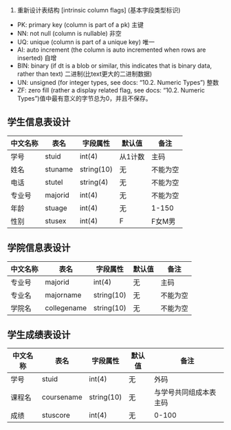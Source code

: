 1. 重新设计表结构
[intrinsic column flags] (基本字段类型标识)
- PK: primary key (column is part of a pk) 主键
- NN: not null (column is nullable) 非空
- UQ: unique (column is part of a unique key) 唯一
- AI: auto increment (the column is auto incremented when rows are inserted) 自增 
- BIN: binary (if dt is a blob or similar, this indicates that is binary data, rather than text) 二进制(比text更大的二进制数据)
- UN: unsigned (for integer types, see docs: “10.2. Numeric Types”) 整数
- ZF: zero fill (rather a display related flag, see docs: “10.2. Numeric Types”)值中最有意义的字节总为0，并且不保存。  
 

## 学生信息表设计
| 中文名称 | 表名 | 字段属性 | 默认值 | 备注 |
|---------|-----|---------|-------|------|
| 学号 | stuid | int(4) | 从1计数 | 主码 |
| 姓名 | stuname | string(10) | 无 | 不能为空 |
| 电话 | stutel | string(4) | 无 | 不能为空 |
| 专业号 | majorid | int(4) | 无 | 不能为空 |
| 年龄 | stuage | int(4) | 无 | 1-150 |
| 性别 | stusex | int(4) | F | F女M男 |


## 学院信息表设计
| 中文名称 | 表名 | 字段属性 | 默认值 | 备注 |
|---------|-----|---------|-------|------|
| 专业号 | majorid | int(4) | 无 | 主码 |
| 专业名 | majorname | string(10) | 无 | 不能为空 |
| 学院名 | collegename | string(10) | 无 | 不能为空 |


## 学生成绩表设计
| 中文名称 | 表名 | 字段属性 | 默认值 | 备注 |
|---------|-----|---------|-------|------|
| 学号 | stuid | int(4) | 无 | 外码 |
| 课程名 | coursename | string(10) | 无 | 与学号共同组成本表主码 |
| 成绩 | stuscore | int(4) | 无 | 0-100 |
